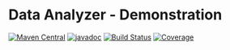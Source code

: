 # Data Analyzer - Demonstration

[![Maven Central](https://maven-badges.herokuapp.com/maven-central/org.frekele.demo/data-analyzer-demo/badge.svg)](https://maven-badges.herokuapp.com/maven-central/org.frekele.demo/data-analyzer-demo)
[![javadoc](https://javadoc.io/badge2/org.frekele.demo/data-analyzer-demo/javadoc.svg)](https://javadoc.io/doc/org.frekele.demo/data-analyzer-demo)
[![Build Status](https://travis-ci.org/frekele/data-analyzer-demo.svg?branch=master)](https://travis-ci.org/frekele/data-analyzer-demo)
[![Coverage](https://codecov.io/gh/frekele/data-analyzer-demo/branch/master/graph/badge.svg)](https://codecov.io/gh/frekele/data-analyzer-demo)

